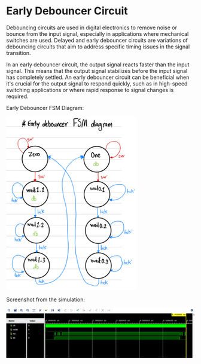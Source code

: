 # Early Debouncer Circuit

Debouncing circuits are used in digital electronics to remove noise or bounce from the input signal, especially in applications where mechanical switches are used. Delayed and early debouncer circuits are variations of debouncing circuits that aim to address specific timing issues in the signal transition.

In an early debouncer circuit, the output signal reacts faster than the input signal. This means that the output signal stabilizes before the input signal has completely settled. An early debouncer circuit can be beneficial when it's crucial for the output signal to respond quickly, such as in high-speed switching applications or where rapid response to signal changes is required.

Early Debouncer FSM Diagram:

<img src='./pictures/FSM_diagram.jpg' width='350'>


Screenshot from the simulation: 

<img src='./pictures/test_bench.png' width='900'>
